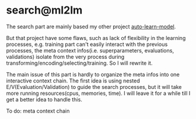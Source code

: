 # search@ml2lm

The search part are mainly based my other project [auto-learn-model](https://github.com/yakolle/auto-learn-model). 

But that project have some flaws, such as lack of flexibility in the learning processes, e.g. training part can't easily interact with the previous processes, the meta context infos(i.e. superparameters, evaluations, validations) isolate from the very process during transforming/encoding/selecting/training. So I will rewrite it.

The main issue of this part is hardly to organize the meta infos into one interactive context chain. The first idea is using nested E/V(Evaluation/Validation) to guide the search processes, but it will take more running resources(cpus, memories, time). I will leave it for a while till I get a better idea to handle this.

To do: meta context chain
